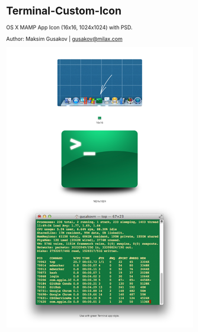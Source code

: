 Terminal-Custom-Icon
====================

OS X MAMP App Icon (16x16, 1024x1024) with PSD.

Author: Maksim Gusakov | gusakov@milax.com

![](terminal-icon-ex.png)
